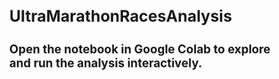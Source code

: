 # UltraMarathonRacesAnalysis
## Open the notebook in Google Colab to explore and run the analysis interactively.
